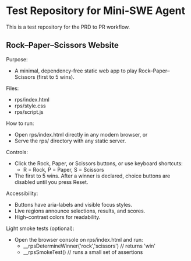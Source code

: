 # Test Repository for Mini-SWE Agent

This is a test repository for the PRD to PR workflow.

## Rock–Paper–Scissors Website

Purpose:
- A minimal, dependency-free static web app to play Rock–Paper–Scissors (first to 5 wins).

Files:
- rps/index.html
- rps/style.css
- rps/script.js

How to run:
- Open rps/index.html directly in any modern browser, or
- Serve the rps/ directory with any static server.

Controls:
- Click the Rock, Paper, or Scissors buttons, or use keyboard shortcuts:
  - R = Rock, P = Paper, S = Scissors
- The first to 5 wins. After a winner is declared, choice buttons are disabled until you press Reset.

Accessibility:
- Buttons have aria-labels and visible focus styles.
- Live regions announce selections, results, and scores.
- High-contrast colors for readability.

Light smoke tests (optional):
- Open the browser console on rps/index.html and run:
  - __rpsDetermineWinner('rock','scissors') // returns 'win'
  - __rpsSmokeTest() // runs a small set of assertions
